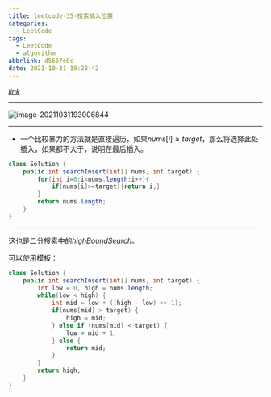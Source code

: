 ```yaml
---
title: leetcode-35-搜索插入位置
categories:
  - LeetCode
tags:
  - LeetCode
  - algorithm
abbrlink: d5667e0c
date: 2021-10-31 19:28:42
---
```


[$link$](https://leetcode-cn.com/problems/search-insert-position/)

<hr/>

![image-20211031193006844](https://gitee.com/cao_ziqiang/img/raw/master/20211031193006.png)

<hr/>

- 一个比较暴力的方法就是直接遍历，如果$nums[i] \ge target$，那么将选择此处插入，如果都不大于，说明在最后插入。

```java
class Solution {
    public int searchInsert(int[] nums, int target) {
        for(int i=0;i<nums.length;i++){
            if(nums[i]>=target){return i;}
        }
        return nums.length;
    }
}
```

<hr/>

这也是二分搜索中的$highBoundSearch$。

可以使用模板：

```java
class Solution {
    public int searchInsert(int[] nums, int target) {
        int low = 0, high = nums.length;
        while(low < high) {
            int mid = low + ((high - low) >> 1);
            if(nums[mid] > target) {
                high = mid;
            } else if (nums[mid] < target) {
                low = mid + 1;
            } else {
                return mid;
            }
        }
        return high;
    }
}
```

